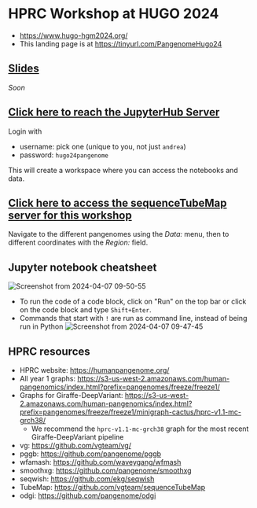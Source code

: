 # HPRC Workshop at HUGO 2024

- https://www.hugo-hgm2024.org/
- This landing page is at https://tinyurl.com/PangenomeHugo24

## [Slides]()

*Soon*

## [Click here to reach the JupyterHub Server]()

Login with 

- username: pick one (unique to you, not just `andrea`)
- password: `hugo24pangenome`

This will create a workspace where you can access the notebooks and data.

## [Click here to access the sequenceTubeMap server for this workshop](http://courtyard.gi.ucsc.edu:2024)

Navigate to the different pangenomes using the *Data:* menu, then to different coordinates with the *Region:* field.

## Jupyter notebook cheatsheet
![Screenshot from 2024-04-07 09-50-55](https://github.com/jmonlong/workshop-hprc-hugo24/assets/34357324/b893b51a-8cc1-44fa-af82-97339f42f9c9)

- To run the code of a code block, click on "Run" on the top bar or click on the code block and type `Shift+Enter`.
- Commands that start with `!` are run as command line, instead of being run in Python
![Screenshot from 2024-04-07 09-47-45](https://github.com/jmonlong/workshop-hprc-hugo24/assets/34357324/5ed0ad54-6bb5-4771-b0e2-e20d51e77ceb)

## HPRC resources
- HPRC website: https://humanpangenome.org/
- All year 1 graphs: https://s3-us-west-2.amazonaws.com/human-pangenomics/index.html?prefix=pangenomes/freeze/freeze1/​
- Graphs for Giraffe-DeepVariant: https://s3-us-west-2.amazonaws.com/human-pangenomics/index.html?prefix=pangenomes/freeze/freeze1/minigraph-cactus/hprc-v1.1-mc-grch38/
  - We recommend the `hprc-v1.1-mc-grch38` graph for the most recent Giraffe-DeepVariant pipeline
- vg: https://github.com/vgteam/vg/
- pggb: https://github.com/pangenome/pggb
- wfamash: https://github.com/waveygang/wfmash
- smoothxg: https://github.com/pangenome/smoothxg
- seqwish: https://github.com/ekg/seqwish
- TubeMap: https://github.com/vgteam/sequenceTubeMap
- odgi: https://github.com/pangenome/odgi
